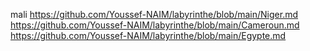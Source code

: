 mali
https://github.com/Youssef-NAIM/labyrinthe/blob/main/Niger.md
https://github.com/Youssef-NAIM/labyrinthe/blob/main/Cameroun.md
https://github.com/Youssef-NAIM/labyrinthe/blob/main/Egypte.md